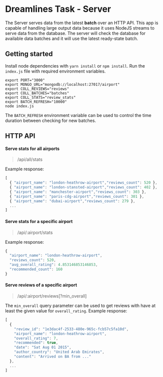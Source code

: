 # Dreamlines Task - Server

The Server serves data from the latest **batch** over an HTTP API. This app is capable of handling large output data because it uses NodeJS streams to serve data from the database. The server will check the database for available data batches and it will use the latest ready-state batch.

## Getting started

Install node dependencies with `yarn install` or `npm install`. Run the `index.js` file with required environment variables.

```
export PORT="3000"
export MONGO_URL="mongodb://localhost:27017/airport"
export COLL_REVIEWS="reviews"
export COLL_BATCHES="batches"
export COLL_STATS="review_stats"
export BATCH_REFRESH="10000"
node index.js
```

The `BATCH_REFRESH` environment variable can be used to control the time duration between checking for new batches.

## HTTP API

#### Serve stats for all airports

> /api/all/stats

Example response:

```js
[
  { "airport_name": "london-heathrow-airport","reviews_count": 520 },
  { "airport_name": "london-stansted-airport","reviews_count": 402 },
  { "airport_name": "manchester-airport","reviews_count": 303 },
  { "airport_name": "paris-cdg-airport","reviews_count": 301 },
  { "airport_name": "dubai-airport","reviews_count": 279 },
  ...
]
```

#### Serve stats for a specific airport

> /api/:airport/stats

Example response:

```js
{
  "airport_name": "london-heathrow-airport",
  "reviews_count": 520,
  "avg_overall_rating": 4.853146853146853,
  "recommended_count": 160
}
```

#### Serve reviews of a specific airport

> /api/:airport/reviews[?min_overall]

The `min_overall` query parameter can be used to get reviews with have at least the given value for `overall_rating`. Example response:

```js
[
  {
    "review_id": "1e3dac4f-2533-480e-965c-fcb57c5fa10d",
    "airport_name": "london-heathrow-airport",
    "overall_rating": 7,
    "recommended": true,
    "date": "Sat Aug 01 2015",
    "author_country": "United Arab Emirates",
    "content": "Arrived on BA from ..."
  },
  ...
]
```
